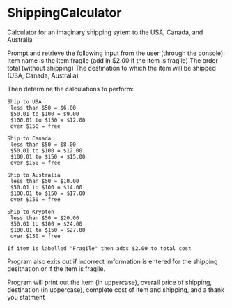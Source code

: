 # ShippingCalculator
 Calculator for an imaginary shipping sytem to the USA, Canada, and  Australia

Prompt and retrieve the following input from the user (through the console):
    Item name
    Is the item fragile (add in $2.00 if the item is fragile)
    The order total (without shipping)
    The destination to which the item will be shipped (USA, Canada, Australia)  

Then determine the calculations to perform:

    Ship to USA
     less than $50 = $6.00
     $50.01 to $100 = $9.00
     $100.01 to $150 = $12.00
     over $150 = free

    Ship to Canada
     less than $50 = $8.00
     $50.01 to $100 = $12.00
     $100.01 to $150 = $15.00
     over $150 = free

    Ship to Australia
     less than $50 = $10.00
     $50.01 to $100 = $14.00
     $100.01 to $150 = $17.00
     over $150 = free

    Ship to Krypton
     less than $50 = $20.00
     $50.01 to $100 = $24.00
     $100.01 to $150 = $27.00
     over $150 = free

    If item is labelled "Fragile" then adds $2.00 to total cost

Program also exits out if incorrect imformation is entered for the shipping  desitnation or if the item is fragile. 

Program will print out the item (in uppercase), overall price of shipping, destination (in uppercase), complete cost of item and shipping, and a thank you statment

